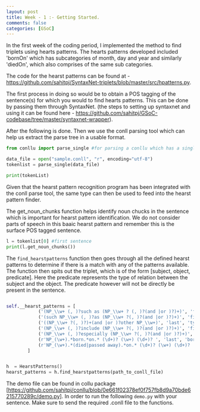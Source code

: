 ```yaml
---
layout: post
title: Week - 1 :- Getting Started.
comments: false
categories: [GSoC]
---
```


In the first week of the coding period, I implemented the method to find triplets using hearts patterns. The hearts patterns developed included 'bornOn' which has subcategories of month, day and year and similarly 'diedOn', which also comprises of the same sub categories. 

The code for the hearst patterns can be found at - https://github.com/sahitpj/SyntaxNet-triplets/blob/master/src/hpatterns.py.

The first process in doing so would be to obtain a POS tagging of the sentence(s) for which you would to find hearts patterns. This can be done by passing them through SyntaxNet. (the steps to setting up syntaxnet and using it can be found here - https://github.com/sahitpj/GSoC-codebase/tree/master/syntaxnet-wrapper). 

After the following is done. Then we use the conll parsing tool which can help us extract the parse tree in a usable format. 

```python
from conllu import parse_single #for parsing a conllu which has a single sentence

data_file = open("sample.conll", "r", encoding="utf-8")
tokenlist = parse_single(data_file)

print(tokenList)
```

Given that the hearst pattern recognition program has been integrated with the conll parse tool, the same type can then be used to feed into the hearst pattern finder.

The get_noun_chunks function helps identify noun chucks in the sentence which is important for hearst pattern identification. We do not consider parts of speech in this baaic hearst pattern and remember this is the surface POS tagged sentence.

```python
l = tokenlist[0] #first sentence
print(l.get_noun_chunks())
```
The `find_hearstpatterns` function then goes through all the defined hearst patterns to determine if there is a match with any of the patterns available. The function then spits out the triplet, which is of the form [subject, object, predicate]. Here the predicate represents the type of relation between the subject and the object. The predicate however will not be directly be present in the sentence.

```python

self.__hearst_patterns = [
            ('(NP_\\w+ (, )?such as (NP_\\w+ ? (, )?(and |or )?)+)', 'first', 'typeOf', 0),
            ('(such NP_\\w+ (, )?as (NP_\\w+ ?(, )?(and |or )?)+)', 'first', 'typeOf', 0),
            ('((NP_\\w+ ?(, )?)+(and |or )?other NP_\\w+)', 'last', 'typeOf', 0),
            ('(NP_\\w+ (, )?include (NP_\\w+ ?(, )?(and |or )?)+)', 'first', 'typeOf', 0),
            ('(NP_\\w+ (, )?especially (NP_\\w+ ?(, )?(and |or )?)+)', 'first', 'typeOf', 0),
            (r'NP_(\w+).*born.*on.* (\d+)? (\w+) (\d+)? ', 'last', 'bornOn', 4),
            (r'NP_(\w+).*(died|passed away).*on.* (\d+)? (\w+) (\d+)? ', 'last', 'diedOn', 4),
        ]


h  = HearstPatterns()
hearst_patterns = h.find_hearstpatterns(path_to_conll_file)
```

The demo file can be found in collu package [https://github.com/sahitpj/conllu/blob/0e661f02378ef0f757fb8d9a70bde6215770289c/demo.py]. In order to run the following `demo.py` with your sentence. Make sure to send the required .conll file to the functions.